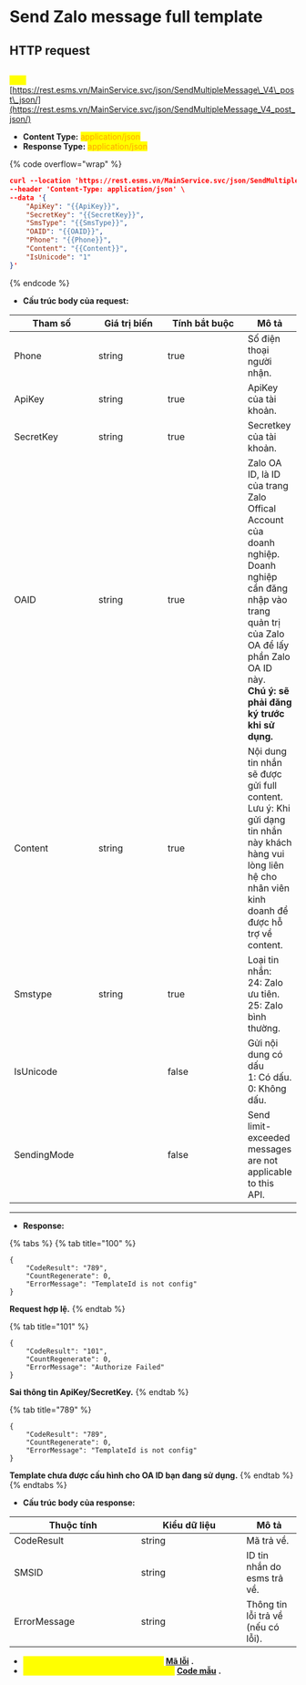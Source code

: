 # Send Zalo message full template

## HTTP request

\
<mark style="color:yellow;">**`POST`**</mark> [https://rest.esms.vn/MainService.svc/json/SendMultipleMessage\_V4\_post\_json/](https://rest.esms.vn/MainService.svc/json/SendMultipleMessage_V4_post_json/)

* **Content Type:** <mark style="color:orange;">application/json</mark>
* **Response Type:** <mark style="color:orange;">application/json</mark>

{% code overflow="wrap" %}
```json
curl --location 'https://rest.esms.vn/MainService.svc/json/SendMultipleMessage_V4_post_json/' \
--header 'Content-Type: application/json' \
--data '{
    "ApiKey": "{{ApiKey}}",
    "SecretKey": "{{SecretKey}}",
    "SmsType": "{{SmsType}}",
    "OAID": "{{OAID}}",
    "Phone": "{{Phone}}",
    "Content": "{{Content}}",
    "IsUnicode": "1"
}'
```
{% endcode %}

* **Cấu trúc body của request:**

<table><thead><tr><th width="146">Tham số</th><th width="137">Giá trị biến</th><th width="168" data-type="checkbox">Tính bắt buộc</th><th>Mô tả</th></tr></thead><tbody><tr><td>Phone</td><td>string</td><td>true</td><td>Số điện thoại người nhận.</td></tr><tr><td>ApiKey</td><td>string</td><td>true</td><td>ApiKey của tài khoản.</td></tr><tr><td>SecretKey</td><td>string</td><td>true</td><td>Secretkey của tài khoản.</td></tr><tr><td>OAID</td><td>string</td><td>true</td><td>Zalo OA ID, là ID của trang Zalo Offical Account của doanh nghiệp. Doanh nghiệp cần đăng nhập vào trang quản trị của Zalo OA để lấy phần Zalo OA ID này. <br><strong>Chú ý: sẽ phải đăng ký trước khi sử dụng.</strong></td></tr><tr><td>Content</td><td>string</td><td>true</td><td>Nội dung tin nhắn sẽ được gửi full content.<br>Lưu ý: Khi gửi dạng tin nhắn này khách hàng vui lòng liên hệ cho nhân viên kinh doanh để được hỗ trợ về content.</td></tr><tr><td>Smstype</td><td>string</td><td>true</td><td>Loại tin nhắn:<br>24: Zalo ưu tiên.<br>25: Zalo bình thường.</td></tr><tr><td>IsUnicode</td><td></td><td>false</td><td>Gửi nội dung có dấu<br>1: Có dấu.<br>0: Không dấu.</td></tr><tr><td>SendingMode</td><td></td><td>false</td><td>Send limit-exceeded messages are not applicable to this API.</td></tr></tbody></table>



***

* **Response:**

{% tabs %}
{% tab title="100" %}
```
{
    "CodeResult": "789",
    "CountRegenerate": 0,
    "ErrorMessage": "TemplateId is not config"
}
```

**Request hợp lệ.**
{% endtab %}

{% tab title="101" %}
```
{
    "CodeResult": "101",
    "CountRegenerate": 0,
    "ErrorMessage": "Authorize Failed"
}
```

**Sai thông tin ApiKey/SecretKey.**
{% endtab %}

{% tab title="789" %}
```
{
    "CodeResult": "789",
    "CountRegenerate": 0,
    "ErrorMessage": "TemplateId is not config"
}
```

**Template chưa được cấu hình cho OA ID bạn đang sử dụng.**
{% endtab %}
{% endtabs %}

* **Cấu trúc body của response:**

<table><thead><tr><th width="207">Thuộc tính</th><th width="169">Kiểu dữ liệu</th><th>Mô tả</th></tr></thead><tbody><tr><td>CodeResult</td><td>string</td><td>Mã trả về.</td></tr><tr><td>SMSID</td><td>string</td><td>ID tin nhắn do esms trả về.</td></tr><tr><td>ErrorMessage</td><td>string</td><td>Thông tin lỗi trả về (nếu có lỗi).</td></tr></tbody></table>

* _<mark style="color:yellow;">**Thông tin chi tiết mã lỗi xem ở bảng:**</mark>_ [**Mã lỗi**](../table-of-error-codes.md) **.**
* _<mark style="color:yellow;">**Lấy code mẫu của các ngôn ngữ ở link:**</mark>_ [**Code mẫu**](https://samplefordevelopers.esms.vn/#2d996c73-a5c2-45ca-973e-d18aabb960c7) **.**
